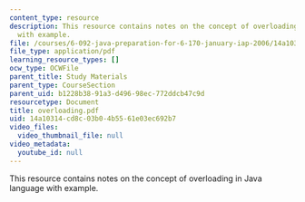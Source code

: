 ```yaml
---
content_type: resource
description: This resource contains notes on the concept of overloading in Java language
  with example.
file: /courses/6-092-java-preparation-for-6-170-january-iap-2006/14a10314cd8c03b04b5561e03ec692b7_overloading.pdf
file_type: application/pdf
learning_resource_types: []
ocw_type: OCWFile
parent_title: Study Materials
parent_type: CourseSection
parent_uid: b1228b38-91a3-d496-98ec-772ddcb47c9d
resourcetype: Document
title: overloading.pdf
uid: 14a10314-cd8c-03b0-4b55-61e03ec692b7
video_files:
  video_thumbnail_file: null
video_metadata:
  youtube_id: null
---
```

This resource contains notes on the concept of overloading in Java language with example.

